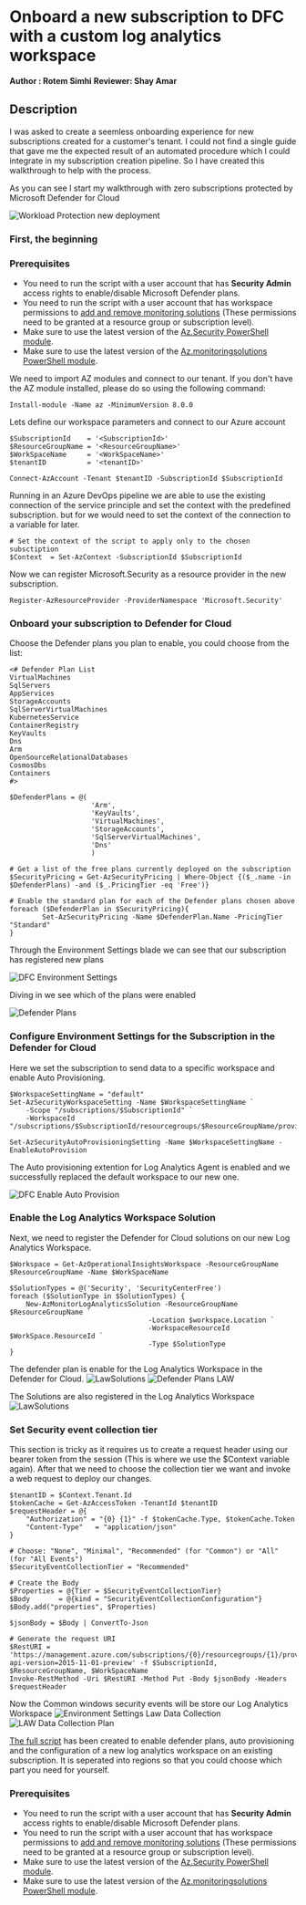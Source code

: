# Onboard a new subscription to DFC with a custom log analytics workspace

**Author  : Rotem Simhi**
**Reviewer: Shay Amar**

## Description

I was asked to create a seemless onboarding experience for new subscriptions created for a customer's tenant. I could not find a single guide that gave me the expected result of an automated procedure which I could integrate in my subscription creation pipeline. So I have created this walkthrough to help with the process.

As you can see I start my walkthrough with zero subscriptions protected by Microsoft Defender for Cloud

![Workload Protection new deployment](./Screenshots/NewDeployment.jpg)

### First, the beginning 


### Prerequisites

- You need to run the script with a user account that has **Security Admin** access rights to enable/disable Microsoft Defender plans.
- You need to run the script with a user account that has workspace permissions to [add and remove monitoring solutions](https://docs.microsoft.com/en-us/azure/azure-monitor/logs/manage-access?tabs=portal#azure-rbac) (These permissions need to be granted at a resource group or subscription level).
- Make sure to use the latest version of the [Az.Security PowerShell module](https://docs.microsoft.com/powershell/module/az.security).
- Make sure to use the latest version of the [Az.monitoringsolutions PowerShell module](https://docs.microsoft.com/powershell/module/az.monitoringsolutions).


We need to import AZ modules and connect to our tenant. If you don't have the AZ module installed, please do so using the following command:

```
Install-module -Name az -MinimumVersion 8.0.0
```


Lets define our workspace parameters and connect to our Azure account

```
$SubscriptionId    = '<SubscriptionId>'
$ResourceGroupName = '<ResourceGroupName>'
$WorkSpaceName     = '<WorkSpaceName>'
$tenantID          = '<tenantID>'

Connect-AzAccount -Tenant $tenantID -SubscriptionId $SubscriptionId
```


Running in an Azure DevOps pipeline we are able to use the existing connection of the service principle and set the context with the predefined subscription. but for we would need to set the context of the connection to a variable for later.

```
# Set the context of the script to apply only to the chosen subsctiption
$Context  = Set-AzContext -SubscriptionId $SubscriptionId
```


Now we can register Microsoft.Security as a resource provider in the new subscription.

```
Register-AzResourceProvider -ProviderNamespace 'Microsoft.Security'

```


### Onboard your subscription to Defender for Cloud

Choose the Defender plans you plan to enable, you could choose from the list:

```
<# Defender Plan List
VirtualMachines              
SqlServers                   
AppServices                  
StorageAccounts              
SqlServerVirtualMachines     
KubernetesService            
ContainerRegistry            
KeyVaults                    
Dns                          
Arm                          
OpenSourceRelationalDatabases
CosmosDbs                    
Containers
#>

$DefenderPlans = @(
                    'Arm',
                    'KeyVaults', 
                    'VirtualMachines', 
                    'StorageAccounts', 
                    'SqlServerVirtualMachines', 
                    'Dns'
                    )

# Get a list of the free plans currently deployed on the subscription
$SecurityPricing = Get-AzSecurityPricing | Where-Object {($_.name -in $DefenderPlans) -and ($_.PricingTier -eq 'Free')}

# Enable the standard plan for each of the Defender plans chosen above
foreach ($DefenderPlan in $SecurityPricing){
        Set-AzSecurityPricing -Name $DefenderPlan.Name -PricingTier "Standard" 
}

```

Through the Environment Settings blade we can see that our subscription has registered new plans

![DFC Environment Settings](./Screenshots/EnvironmentSettings.jpg)

Diving in we see which of the plans were enabled

![Defender Plans](./Screenshots/DefenderPlans.jpg)


### Configure Environment Settings for the Subscription in the Defender for Cloud
Here we set the subscription to send data to a specific workspace and enable Auto Provisioning.

```
$WorkspaceSettingName = "default"
Set-AzSecurityWorkspaceSetting -Name $WorkspaceSettingName `
    -Scope "/subscriptions/$SubscriptionId" `
    -WorkspaceId "/subscriptions/$SubscriptionId/resourcegroups/$ResourceGroupName/providers/microsoft.operationalinsights/workspaces/$WorkSpaceName"

Set-AzSecurityAutoProvisioningSetting -Name $WorkspaceSettingName -EnableAutoProvision
```

The Auto provisioning extention for Log Analytics Agent is enabled and we successfully replaced the default workspace to our new one.

![DFC Enable Auto Provision](./Screenshots/EnableAutoProvision.jpg)


### Enable the Log Analytics Workspace Solution
Next, we need to register the Defender for Cloud solutions on our new Log Analytics Workspace.

```
$Workspace = Get-AzOperationalInsightsWorkspace -ResourceGroupName $ResourceGroupName -Name $WorkSpaceName

$SolutionTypes = @('Security', 'SecurityCenterFree')
foreach ($SolutionType in $SolutionTypes) {
    New-AzMonitorLogAnalyticsSolution -ResourceGroupName $ResourceGroupName `
                                  -Location $workspace.Location `
                                  -WorkspaceResourceId $WorkSpace.ResourceId `
                                  -Type $SolutionType
}
```
The defender plan is enable for the Log Analytics Workspace in the Defender for Cloud.
![LawSolutions](./Screenshots/EnvironmentSettingsLaw.jpg)
![Defender Plans LAW](./Screenshots/DefenderPlansLAW.jpg)

The Solutions are also registered in the Log Analytics Workspace
![LawSolutions](./Screenshots/LawSolutions.jpg)



### Set Security event collection tier
This section is tricky as it requires us to create a request header using our bearer token from the session (This is where we use the $Context variable again).
After that we need to choose the collection tier we want and invoke a web request to deploy our changes.

```
$tenantID = $Context.Tenant.Id
$tokenCache = Get-AzAccessToken -TenantId $tenantID
$requestHeader = @{
    "Authorization" = "{0} {1}" -f $tokenCache.Type, $tokenCache.Token
    "Content-Type"   = "application/json"
}

# Choose: "None", "Minimal", "Recommended" (for "Common") or "All" (for "All Events")
$SecurityEventCollectionTier = "Recommended"

# Create the Body
$Properties = @{Tier = $SecurityEventCollectionTier}
$Body       = @{kind = "SecurityEventCollectionConfiguration"}
$Body.add("properties", $Properties)

$jsonBody = $Body | ConvertTo-Json

# Generate the request URI
$RestURI = 'https://management.azure.com/subscriptions/{0}/resourcegroups/{1}/providers/Microsoft.OperationalInsights/Workspaces/{2}/datasources/SecurityEventCollectionConfiguration?api-version=2015-11-01-preview' -f $SubscriptionId, $ResourceGroupName, $WorkSpaceName
Invoke-RestMethod -Uri $RestURI -Method Put -Body $jsonBody -Headers $requestHeader
```

Now the Common windows security events will be store our Log Analytics Workspace
![Environment Settings Law Data Collection](./Screenshots/EnvironmentSettingsLawDataCollection.jpg)
![LAW Data Collection Plan](./Screenshots/LawDataCollectionPlan.jpg)



[The full script](./New-AzDefenderforCloudSubscription.ps1) has been created to enable defender plans, auto provisioning and the configuration of a new log analytics workspace on an existing subscription. It is seperated into regions so that you could choose which part you need for yourself.

### Prerequisites

- You need to run the script with a user account that has **Security Admin** access rights to enable/disable Microsoft Defender plans.
- You need to run the script with a user account that has workspace permissions to [add and remove monitoring solutions](https://docs.microsoft.com/en-us/azure/azure-monitor/logs/manage-access?tabs=portal#azure-rbac) (These permissions need to be granted at a resource group or subscription level).
- Make sure to use the latest version of the [Az.Security PowerShell module](https://docs.microsoft.com/powershell/module/az.security).
- Make sure to use the latest version of the [Az.monitoringsolutions PowerShell module](https://docs.microsoft.com/powershell/module/az.monitoringsolutions).
